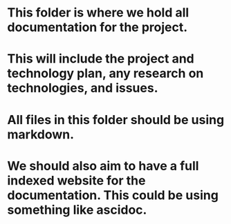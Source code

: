 # This folder is where we hold all documentation for the project.
# This will include the project and technology plan, any research on technologies, and issues.

# All files in this folder should be using markdown.
# We should also aim to have a full indexed website for the documentation. This could be using something like ascidoc. 

